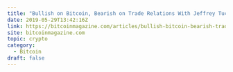 ```yaml
---
title: "Bullish on Bitcoin, Bearish on Trade Relations With Jeffrey Tucker"
date: 2019-05-29T13:42:16Z
link: https://bitcoinmagazine.com/articles/bullish-bitcoin-bearish-trade-relations-jeffrey-tucker/?utm_medium=RSS&utm_source=hune
site: bitcoinmagazine.com
topic: crypto
category:
  - Bitcoin
draft: false
---
```

